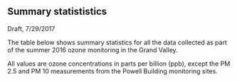 ## Summary statististics
Draft, 7/29/2017

The table below shows summary statistics for all the data collected as part of the summer 2016 ozone monitoring in the Grand Valley.

All values are ozone concentrations in parts per billion (ppb), except the PM 2.5 and PM 10 measurements from the Powell Building monitoring sites. 
